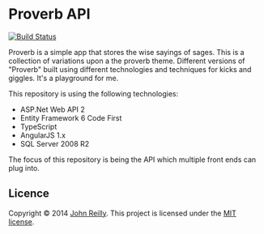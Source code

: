 # Proverb API

[![Build Status](https://ci.appveyor.com/api/projects/status/github/johnnyreilly/proverb-api?retina=true)](https://ci.appveyor.com/project/JohnReilly/proverb-api)

Proverb is a simple app that stores the wise sayings of sages.  This is a collection of variations upon a the proverb theme.  Different versions of "Proverb" built using different technologies and techniques for kicks and giggles.  It's a playground for me.  

This repository is using the following technologies:

- ASP.Net Web API 2
- Entity Framework 6 Code First
- TypeScript
- AngularJS 1.x
- SQL Server 2008 R2

The focus of this repository is being the API which multiple front ends can plug into.

## Licence

Copyright © 2014 [John Reilly](twitter.com/johnny_reilly). This project is licensed under the [MIT license](http://opensource.org/licenses/mit-license.php).
